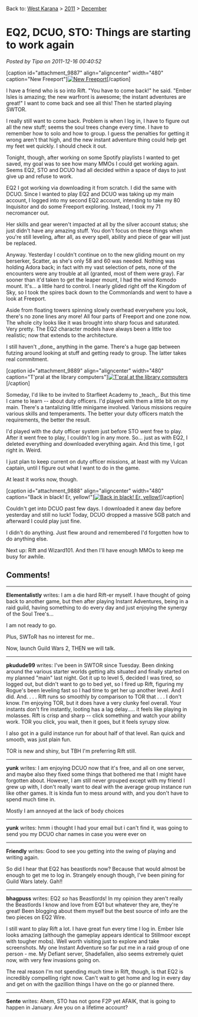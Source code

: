 Back to: [West Karana](/posts/westkarana.md) > [2011](/posts/2011/westkarana.md) > [December](./westkarana.md)
# EQ2, DCUO, STO: Things are starting to work again

*Posted by Tipa on 2011-12-16 00:40:52*

[caption id="attachment\_9887" align="aligncenter" width="480" caption="New Freeport"][![](../../../uploads/2011/12/EverQuest2-2011-12-15-23-07-31-09-480x384.jpg "New Freeport")](../../../uploads/2011/12/EverQuest2-2011-12-15-23-07-31-09.jpg)[/caption]

I have a friend who is so into Rift. "You have to come back!" he said. "Ember Isles is amazing; the new warfront is awesome; the instant adventures are great!" I want to come back and see all this! Then he started playing SWTOR.

I really still want to come back. Problem is when I log in, I have to figure out all the new stuff; seems the soul trees change every time. I have to remember how to solo and how to group. I guess the penalties for getting it wrong aren't that high, and the new instant adventure thing could help get my feet wet quickly. I should check it out.

Tonight, though, after working on some Spotify playlists I wanted to get saved, my goal was to see how many MMOs I could get working again. Seems EQ2, STO and DCUO had all decided within a space of days to just give up and refuse to work.

EQ2 I got working via downloading it from scratch. I did the same with DCUO. Since I wanted to play EQ2 and DCUO was taking up my main account, I logged into my second EQ2 account, intending to take my 80 Inquisitor and do some Freeport exploring. Instead, I took my 71 necromancer out.

Her skills and gear weren't impacted at all by the silver account status; she just didn't have any amazing stuff. You don't focus on these things when you're still leveling, after all, as every spell, ability and piece of gear will just be replaced.

Anyway. Yesterday I couldn't continue on to the new gliding mount on my berserker, Scatter, as she's only 58 and 60 was needed. Nothing was holding Adora back; in fact with my vast selection of pets, none of the encounters were any trouble at all (granted, most of them were gray). Far sooner than it'd taken to get the leaper mount, I had the wind Komodo mount. It's... a little hard to control. I nearly glided right off the Kingdom of Sky, so I took the spires back down to the Commonlands and went to have a look at Freeport.

Aside from floating towers spinning slowly overhead everywhere you look, there's no zone lines any more! All four parts of Freeport and one zone now. The whole city looks like it was brought into sharp focus and saturated. Very pretty. The EQ2 character models have always been a little too realistic; now that extends to the architecture.

I still haven't \_done\_ anything in the game. There's a huge gap between futzing around looking at stuff and getting ready to group. The latter takes real commitment.

[caption id="attachment\_9889" align="aligncenter" width="480" caption="T'pral at the library computers"][![](../../../uploads/2011/12/GameClient-2011-12-16-00-32-17-17-480x384.jpg "T'pral at the library computers")](../../../uploads/2011/12/GameClient-2011-12-16-00-32-17-17.jpg)[/caption]

Someday, I'd like to be invited to Starfleet Academy to \_teach\_. But this time I came to learn -- about duty officers. I'd played with them a little bit on my main. There's a tantalizing little minigame involved. Various missions require various skills and temperaments. The better your duty officers match the requirements, the better the result.

I'd played with the duty officer system just before STO went free to play. After it went free to play, I couldn't log in any more. So... just as with EQ2, I deleted everything and downloaded everything again. And this time, I got right in. Weird.

I just plan to keep current on duty officer missions, at least with my Vulcan captain, until I figure out what I want to do in the game.

At least it works now, though.

[caption id="attachment\_9888" align="aligncenter" width="480" caption="Back in black! Er, yellow!"][![](../../../uploads/2011/12/Fullscreen-capture-12152011-114054-PM-480x385.jpg "Back in black! Er, yellow!")](../../../uploads/2011/12/Fullscreen-capture-12152011-114054-PM.jpg)[/caption]

Couldn't get into DCUO past few days. I downloaded it anew day before yesterday and still no luck! Today, DCUO dropped a massive 5GB patch and afterward I could play just fine.

I didn't do anything. Just flew around and remembered I'd forgotten how to do anything else.

Next up: Rift and Wizard101. And then I'll have enough MMOs to keep me busy for awhile.
## Comments!

---

**Elementalistly** writes: I am a die hard Rift-er myself. I have thought of going back to another game, but then after playing Instant Adventures, being in a raid guild, having something to do every day and just enjoying the synergy of the Soul Tree's...

I am not ready to go. 

Plus, SWToR has no interest for me..

Now, launch Guild Wars 2, THEN we will talk.

---

**pkudude99** writes: I've been in SWTOR since Tuesday. Been dinking around the various starter worlds getting alts situated and finally started on my planned "main" last night. Got it up to level 5, decided I was tired, so logged out, but didn't want to go to bed yet, so I fired up Rift, figuring my Rogue's been leveling fast so I had time to get her up another level. And I did. And. . . . Rift runs so smoothly by comparison to TOR that . . . I don't know. I'm enjoying TOR, but it does have a very clunky feel overall. Your instants don't fire instantly, looting has a lag delay..... it feels like playing in molasses. Rift is crisp and sharp -- click something and watch your ability work. TOR you click, you wait, then it goes, but it feels syrupy slow.

I also got in a guild instance run for about half of that level. Ran quick and smooth, was just plain fun.

TOR is new and shiny, but TBH I'm preferring Rift still.

---

**yunk** writes: I am enjoying DCUO now that it's free, and all on one server, and maybe also they fixed some things that bothered me that I might have forgotten about. However, I am still never grouped except with my friend I grew up with, I don't really want to deal with the average group instance run like other games. It is kinda fun to mess around with, and you don't have to spend much time in.

Mostly I am annoyed at the lack of body choices

---

**yunk** writes: hmm i thought I had your email but i can't find it, was going to send you my DCUO char names in case you were ever on

---

**Friendly** writes: Good to see you getting into the swing of playing and writing again.

So did I hear that EQ2 has beastlords now? Because that would almost be enough to get me to log in. Strangely enough though, I've been pining for Guild Wars lately. Gah!!

---

**bhagpuss** writes: EQ2 *so* has Beastlords! In my opinion they aren't really the Beastlords I know and love from EQ1 but whatever they are, they're great! Been blogging about them myself but the best source of info are the two pieces on EQ2 Wire.

I still want to play Rift a lot. I have great fun every time I log in. Ember Isle looks amazing (although the gameplay appears identical to Stillmoor except with tougher mobs). Well worth visiting just to explore and take screenshots. My one Instant Adventure so far put me in a raid group of one person - me. My Defiant server, Shadefallen, also seems extremely quiet now, with very few invasions going on.

The real reason I'm not spending much time in Rift, though, is that EQ2 is incredibly compelling right now. Can't wait to get home and log in every day and get on with the gazillion things I have on the go or planned there.

---

**Sente** writes: Ahem, STO has not gone F2P yet AFAIK, that is going to happen in January. Are you on a lifetime account?

